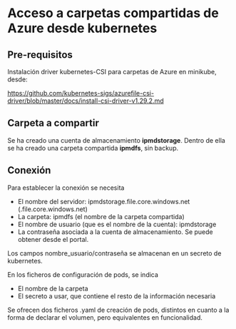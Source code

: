 # Acceso a carpetas compartidas de Azure desde kubernetes

## Pre-requisitos
Instalación driver kubernetes-CSI para carpetas de Azure en minikube, desde:

https://github.com/kubernetes-sigs/azurefile-csi-driver/blob/master/docs/install-csi-driver-v1.29.2.md

## Carpeta a compartir
Se ha creado una cuenta de almacenamiento **ipmdstorage**. Dentro de ella se ha creado una carpeta compartida **ipmdfs**, sin backup. 

## Conexión
Para establecer la conexión se necesita 

* El nombre del servidor: ipmdstorage.file.core.windows.net (<cuenta>.file.core.windows.net)
* La carpeta: ipmdfs (el nombre de la carpeta compartida)
* El nombre de usuario (que es el nombre de la cuenta): ipmdstorage
* La contraseña asociada a la cuenta de almacenamiento. Se puede obtener desde el portal. 

Los campos nombre_usuario/contraseña se almacenan en un secreto de kubernetes. 

En los ficheros de configuración de pods, se indica

* El nombre de la carpeta
* El secreto a usar, que contiene el resto de la información necesaria

Se ofrecen dos ficheros .yaml de creación de pods, distintos en cuanto a la forma de declarar el volumen, pero equivalentes en funcionalidad. 
